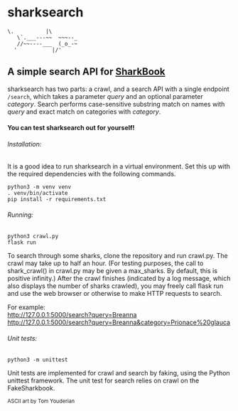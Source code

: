 # sharksearch

    \.          |\
       \`.___---~~  ~~~--_
       //~~----___  (_o_-~
      '           |/'    

## A simple search API for [SharkBook](https://gist.github.com/laurihy/3a9c11a6dc93e4ec6b87844413db3506)

sharksearch has two parts: a crawl, and a search API with a single endpoint `/search`, which takes a parameter *query* and an optional parameter *category*. Search performs case-sensitive substring match on names with *query* and exact match on categories with *category*.

#### You can test sharksearch out for yourself! 

###### Installation:

It is a good idea to run sharksearch in a virtual environment. Set this up with the required dependencies with the following commands.

`python3 -m venv venv`<br />
`. venv/bin/activate`<br />
`pip install -r requirements.txt`

###### Running:

`python3 crawl.py`<br />
`flask run`

To search through some sharks, clone the repository and run crawl.py. The crawl may take up to half an hour. (For testing purposes, the call to shark_crawl() in crawl.py may be given a max_sharks. By default, this is positive infinity.) After the crawl finishes (indicated by a log message, which also displays the number of sharks crawled), you may freely call flask run and use the web browser or otherwise to make HTTP requests to search.

For example:<br />
http://127.0.0.1:5000/search?query=Breanna<br />
http://127.0.0.1:5000/search?query=Breanna&category=Prionace%20glauca

###### Unit tests:

`python3 -m unittest`

Unit tests are implemented for crawl and search by faking, using the Python unittest framework. The unit test for search relies on crawl on the FakeSharkbook.

<sub>ASCII art by Tom Youderian<sub>
